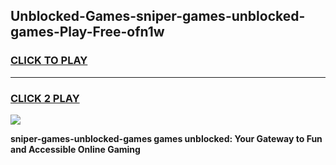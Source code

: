 
## Unblocked-Games-sniper-games-unblocked-games-Play-Free-ofn1w
<h3>
<a href="https://premium76.site?title=sniper-games-unblocked-games&ref=18A">CLICK TO PLAY</a></h3>
<hr>

<h3>
<a href="https://premium76.site?title=sniper-games-unblocked-games&ref=18A">CLICK 2 PLAY</a>
  
</h3>

<a href="https://premium76.site?title=sniper-games-unblocked-games&ref=18A"><img src="https://clearcache.store/games.png"></a>


**sniper-games-unblocked-games games unblocked: Your Gateway to Fun and Accessible Online Gaming**
